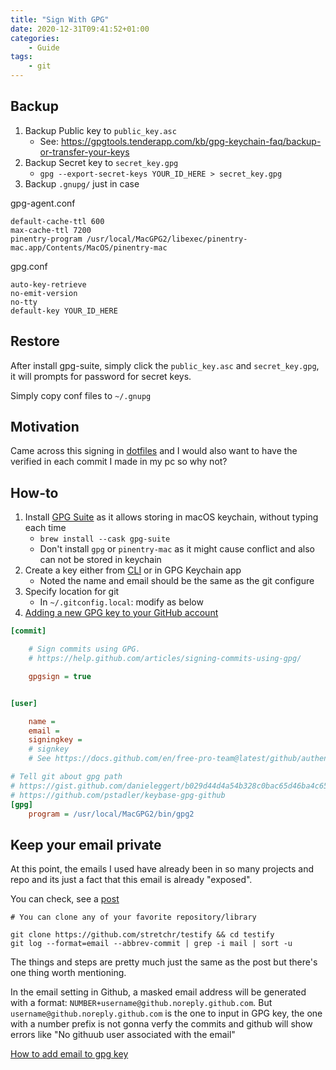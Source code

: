 ```yaml
---
title: "Sign With GPG"
date: 2020-12-31T09:41:52+01:00
categories:
    - Guide
tags:
    - git 
---
```


## Backup

1. Backup Public key to `public_key.asc`
    - See: https://gpgtools.tenderapp.com/kb/gpg-keychain-faq/backup-or-transfer-your-keys
2. Backup Secret key to `secret_key.gpg`
    - `gpg --export-secret-keys YOUR_ID_HERE > secret_key.gpg`
3. Backup `.gnupg/` just in case

gpg-agent.conf

```
default-cache-ttl 600
max-cache-ttl 7200
pinentry-program /usr/local/MacGPG2/libexec/pinentry-mac.app/Contents/MacOS/pinentry-mac
```

gpg.conf

```
auto-key-retrieve
no-emit-version
no-tty
default-key YOUR_ID_HERE
```

## Restore

After install gpg-suite, simply click the `public_key.asc` and 
`secret_key.gpg`, it will prompts for password for secret keys.

Simply copy conf files to `~/.gnupg`

## Motivation

Came across this signing in [dotfiles](https://github.com/alrra/dotfiles) and I would also want to have the verified in each commit I made in my pc so why not?

## How-to

1. Install [GPG Suite](https://gpgtools.org/) as it allows storing in macOS keychain, without typing each time
    * `brew install --cask gpg-suite`
    * Don't install `gpg` or `pinentry-mac` as it might cause conflict and also can not be stored in keychain
2. Create a key either from [CLI](https://docs.github.com/en/free-pro-team@latest/github/authenticating-to-github/generating-a-new-gpg-key) or in GPG Keychain app
    * Noted the name and email should be the same as the git configure
3. Specify location for git
    * In `~/.gitconfig.local`: modify as below
4. [Adding a new GPG key to your GitHub account](https://docs.github.com/en/free-pro-team@latest/github/authenticating-to-github/adding-a-new-gpg-key-to-your-github-account)

```ini
[commit]

    # Sign commits using GPG.
    # https://help.github.com/articles/signing-commits-using-gpg/

    gpgsign = true


[user]

    name = 
    email = 
    signingkey = 
    # signkey
    # See https://docs.github.com/en/free-pro-team@latest/github/authenticating-to-github/telling-git-about-your-signing-key

# Tell git about gpg path
# https://gist.github.com/danieleggert/b029d44d4a54b328c0bac65d46ba4c65
# https://github.com/pstadler/keybase-gpg-github
[gpg]
	program = /usr/local/MacGPG2/bin/gpg2
```

## Keep your email private

At this point, the emails I used have already been in so many projects and repo and its just a fact that this email is already "exposed".

You can check, see a [post](https://revoir.in/wiki/posts/git_custom_email_signed_commits/)

```shell
# You can clone any of your favorite repository/library

git clone https://github.com/stretchr/testify && cd testify
git log --format=email --abbrev-commit | grep -i mail | sort -u
```

The things and steps are pretty much just the same as the post but there's one thing worth mentioning.


In the email setting in Github, a masked email address will be generated with a format: `NUMBER+username@github.noreply.github.com`. But `username@github.noreply.github.com` is the one to input in GPG key, the one with a number prefix is not gonna verfy the commits and github will show errors like "No githuub user associated with the email"

[How to add email to gpg key](https://docs.github.com/en/authentication/managing-commit-signature-verification/associating-an-email-with-your-gpg-key)